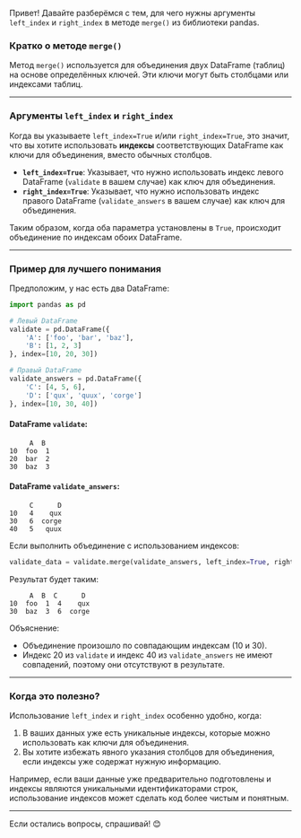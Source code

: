 Привет! Давайте разберёмся с тем, для чего нужны аргументы `left_index` и `right_index` в методе `merge()` из библиотеки pandas.

### Кратко о методе `merge()`
Метод `merge()` используется для объединения двух DataFrame (таблиц) на основе определённых ключей. Эти ключи могут быть столбцами или индексами таблиц.

---

### Аргументы `left_index` и `right_index`
Когда вы указываете `left_index=True` и/или `right_index=True`, это значит, что вы хотите использовать **индексы** соответствующих DataFrame как ключи для объединения, вместо обычных столбцов.

- **`left_index=True`**: Указывает, что нужно использовать индекс левого DataFrame (`validate` в вашем случае) как ключ для объединения.
- **`right_index=True`**: Указывает, что нужно использовать индекс правого DataFrame (`validate_answers` в вашем случае) как ключ для объединения.

Таким образом, когда оба параметра установлены в `True`, происходит объединение по индексам обоих DataFrame.

---

### Пример для лучшего понимания

Предположим, у нас есть два DataFrame:

```python
import pandas as pd

# Левый DataFrame
validate = pd.DataFrame({
    'A': ['foo', 'bar', 'baz'],
    'B': [1, 2, 3]
}, index=[10, 20, 30])

# Правый DataFrame
validate_answers = pd.DataFrame({
    'C': [4, 5, 6],
    'D': ['qux', 'quux', 'corge']
}, index=[10, 30, 40])
```

#### DataFrame `validate`:
```
     A  B
10  foo  1
20  bar  2
30  baz  3
```

#### DataFrame `validate_answers`:
```
     C      D
10   4    qux
30   6  corge
40   5   quux
```

Если выполнить объединение с использованием индексов:

```python
validate_data = validate.merge(validate_answers, left_index=True, right_index=True)
```

Результат будет таким:

```
     A  B  C      D
10  foo  1  4    qux
30  baz  3  6  corge
```

Объяснение:
- Объединение произошло по совпадающим индексам (10 и 30).
- Индекс 20 из `validate` и индекс 40 из `validate_answers` не имеют совпадений, поэтому они отсутствуют в результате.

---

### Когда это полезно?
Использование `left_index` и `right_index` особенно удобно, когда:
1. В ваших данных уже есть уникальные индексы, которые можно использовать как ключи для объединения.
2. Вы хотите избежать явного указания столбцов для объединения, если индексы уже содержат нужную информацию.

Например, если ваши данные уже предварительно подготовлены и индексы являются уникальными идентификаторами строк, использование индексов может сделать код более чистым и понятным.

---

Если остались вопросы, спрашивай! 😊
